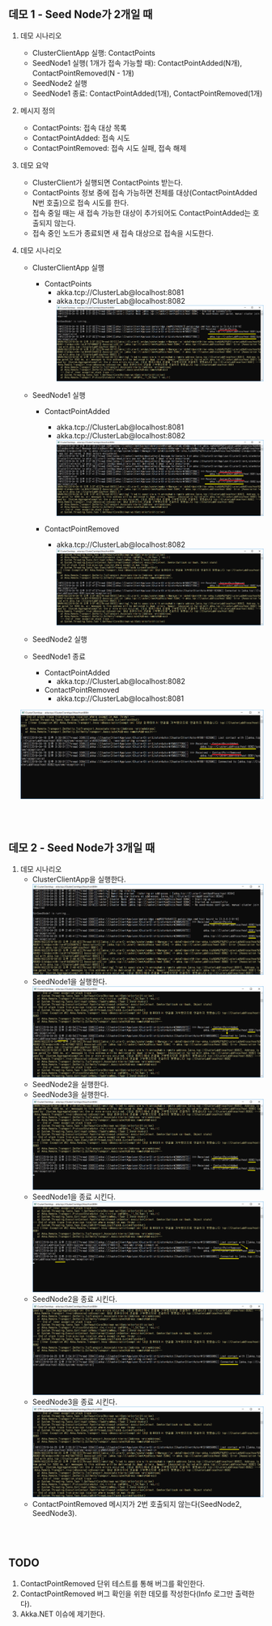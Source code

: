 
## 데모 1 - Seed Node가 2개일 때
1. 데모 시나리오
   - ClusterClientApp 실행: ContactPoints
   - SeedNode1 실행( 1개가 접속 가능할 때): ContactPointAdded(N개), ContactPointRemoved(N - 1개)
   - SeedNode2 실행
   - SeedNode1 종료: ContactPointAdded(1개), ContactPointRemoved(1개)
2. 메시지 정의
   - ContactPoints: 접속 대상 목록
   - ContactPointAdded: 접속 시도
   - ContactPointRemoved: 접속 시도 실패, 접속 해제
3. 데모 요약
   - ClusterClient가 실행되면 ContactPoints 받는다.
   - ContactPoints 정보 중에 접속 가능하면 전체를 대상(ContactPointAdded N번 호출)으로 접속 시도를 한다.
   - 접속 중일 때는 새 접속 가능한 대상이 추가되어도 ContactPointAdded는 호출되지 않는다.
   - 접속 중인 노드가 종료되면 새 접속 대상으로 접속을 시도한다. 
4. 데모 시나리오 
   - ClusterClientApp 실행
      - ContactPoints
         - akka.tcp://ClusterLab@localhost:8081
         - akka.tcp://ClusterLab@localhost:8082
   ![](./Images/01_Demo_ClusterClientApp_Running.png)
   
   - SeedNode1 실행
      - ContactPointAdded
         - akka.tcp://ClusterLab@localhost:8081
         - akka.tcp://ClusterLab@localhost:8082   
   ![](./Images/02_Demo_SeedNode1_Running.png)
   
      - ContactPointRemoved
         - akka.tcp://ClusterLab@localhost:8082   
   ![](./Images/03_Demo_SeedNode1_Running.png)
   
   - SeedNode2 실행
   
   - SeedNode1 종료
      - ContactPointAdded
         - akka.tcp://ClusterLab@localhost:8082   
      - ContactPointRemoved
         - akka.tcp://ClusterLab@localhost:8081
   
   ![](./Images/04_Demo_SeedNode1_Terminating.png)
   
<br/>
<br/>

## 데모 2 - Seed Node가 3개일 때
1. 데모 시나리오
   - ClusterClientApp을 실행한다. 
   ![](./Images/Demo_01_ClusterClient-Running.png)
   - SeedNode1을 실행한다.
   ![](./Images/Demo_02_ClusterClient_SeedNode1-Running.png)
   - SeedNode2을 실행한다.
   - SeedNode3을 실행한다.
   ![](./Images/Demo_03_ClusterClient_SeedNode2_3-Running.png)
   - SeedNode1을 종료 시킨다.
   ![](./Images/Demo_04_ClusterClient_SeedNode1-Terminating.png)
   - SeedNode2을 종료 시킨다.
   ![](./Images/Demo_05_ClusterClient_SeedNode2-Terminating.png)
   - SeedNode3을 종료 시킨다.
   ![](./Images/Demo_06_ClusterClient_SeedNode3-Terminating.png)
   - ContactPointRemoved 메시지가 2번 호출되지 않는다(SeedNode2, SeedNode3).
   
<br/>
<br/>

## TODO
1. ContactPointRemoved 단위 테스트를 통해 버그를 확인한다.
1. ContactPointRemoved 버그 확인을 위한 데모를 작성한다(Info 로그만 출력한다).
1. Akka.NET 이슈에 제기한다.
